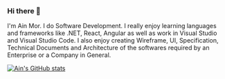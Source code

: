 ### Hi there 👋

I'm Ain Mor. I do Software Development. I really enjoy learning languages and frameworks like .NET, React, Angular as well as work in Visual Studio and Visual Studio Code. I also enjoy creating Wireframe, UI, Specification, Technical Documents and Architecture of the softwares required by an Enterprise or a Company in General. 

[![Ain's GitHub stats](https://github-readme-stats.vercel.app/api?username=ainmor)](https://github.com/ainmor/github-readme-stats)
